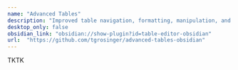 ```yaml
---
name: "Advanced Tables"
description: "Improved table navigation, formatting, manipulation, and formulas"
desktop_only: false
obsidian_link: "obsidian://show-plugin?id=table-editor-obsidian"
url:  "https://github.com/tgrosinger/advanced-tables-obsidian"
---
```

TKTK